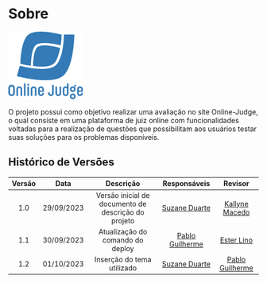 # Sobre

![](assets/images/onlinejudge-logo.png)

O projeto possui como objetivo realizar uma avaliação no site Online-Judge, o qual consiste em uma plataforma de juiz online com funcionalidades voltadas para a realização de questões que possibilitam aos usuários testar suas soluções para os problemas disponíveis.

## Histórico de Versões

| Versão | Data       |                      Descrição                      |    Responsáveis    |   Revisor   |
| :----: | :--------: | :-------------------------------------------------: | :-------------: | :-------------: |
| 1.0 | 29/09/2023 | Versão inicial de documento de descrição do projeto | [Suzane Duarte](https://github.com/suzaneduarte) | [Kallyne Macedo](https://github.com/kalipassos) |
| 1.1 | 30/09/2023 |          Atualização do comando do deploy           | [Pablo Guilherme](https://github.com/PabloGJBS) | [Ester Lino](https://github.com/esteerlino) |
| 1.2 | 01/10/2023 |             Inserção do tema utilizado              | [Suzane Duarte](https://github.com/suzaneduarte) | [Pablo Guilherme](https://github.com/PabloGJBS) |
